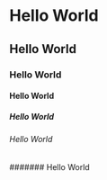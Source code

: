 # Hello World
## Hello World
### Hello World
#### Hello World
##### Hello World
###### Hello World
####### Hello World
